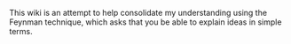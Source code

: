 This wiki is an attempt to help consolidate my understanding using the Feynman technique, which asks that you be able to explain ideas in simple terms.